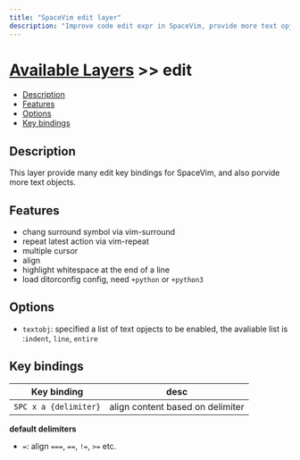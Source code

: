 ```yaml
---
title: "SpaceVim edit layer"
description: "Improve code edit expr in SpaceVim, provide more text opjects."
---
```


# [Available Layers](../) >> edit

<!-- vim-markdown-toc GFM -->

- [Description](#description)
- [Features](#features)
- [Options](#options)
- [Key bindings](#key-bindings)

<!-- vim-markdown-toc -->

## Description

This layer provide many edit key bindings for SpaceVim, and also porvide more text objects. 

## Features

- chang surround symbol via vim-surround
- repeat latest action via vim-repeat
- multiple cursor
- align
- highlight whitespace at the end of a line
- load ditorconfig config, need `+python` or `+python3`

## Options

- `textobj`: specified a list of text opjects to be enabled, the avaliable list is :`indent`, `line`, `entire`

## Key bindings

Key binding           | desc
---                  | ---
`SPC x a {delimiter}` | align content based on delimiter

**default delimiters**

- `=`: align `===`, `==`, `!=`, `>=` etc.
